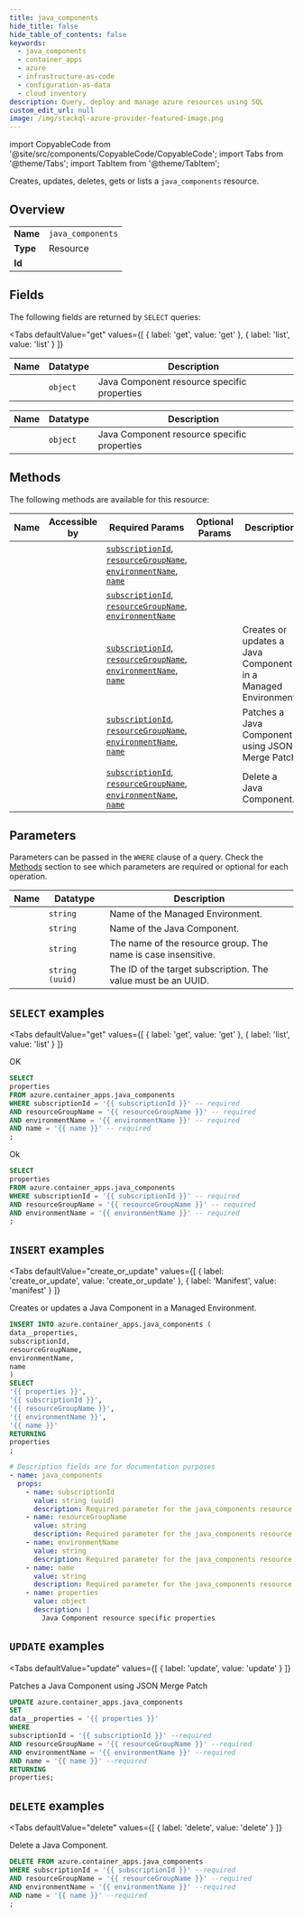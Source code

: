 ```yaml
--- 
title: java_components
hide_title: false
hide_table_of_contents: false
keywords:
  - java_components
  - container_apps
  - azure
  - infrastructure-as-code
  - configuration-as-data
  - cloud inventory
description: Query, deploy and manage azure resources using SQL
custom_edit_url: null
image: /img/stackql-azure-provider-featured-image.png
---
```


import CopyableCode from '@site/src/components/CopyableCode/CopyableCode';
import Tabs from '@theme/Tabs';
import TabItem from '@theme/TabItem';

Creates, updates, deletes, gets or lists a <code>java_components</code> resource.

## Overview
<table><tbody>
<tr><td><b>Name</b></td><td><code>java_components</code></td></tr>
<tr><td><b>Type</b></td><td>Resource</td></tr>
<tr><td><b>Id</b></td><td><CopyableCode code="azure.container_apps.java_components" /></td></tr>
</tbody></table>

## Fields

The following fields are returned by `SELECT` queries:

<Tabs
    defaultValue="get"
    values={[
        { label: 'get', value: 'get' },
        { label: 'list', value: 'list' }
    ]}
>
<TabItem value="get">

<table>
<thead>
    <tr>
    <th>Name</th>
    <th>Datatype</th>
    <th>Description</th>
    </tr>
</thead>
<tbody>
<tr>
    <td><CopyableCode code="properties" /></td>
    <td><code>object</code></td>
    <td>Java Component resource specific properties</td>
</tr>
</tbody>
</table>
</TabItem>
<TabItem value="list">

<table>
<thead>
    <tr>
    <th>Name</th>
    <th>Datatype</th>
    <th>Description</th>
    </tr>
</thead>
<tbody>
<tr>
    <td><CopyableCode code="properties" /></td>
    <td><code>object</code></td>
    <td>Java Component resource specific properties</td>
</tr>
</tbody>
</table>
</TabItem>
</Tabs>

## Methods

The following methods are available for this resource:

<table>
<thead>
    <tr>
    <th>Name</th>
    <th>Accessible by</th>
    <th>Required Params</th>
    <th>Optional Params</th>
    <th>Description</th>
    </tr>
</thead>
<tbody>
<tr>
    <td><a href="#get"><CopyableCode code="get" /></a></td>
    <td><CopyableCode code="select" /></td>
    <td><a href="#parameter-subscriptionId"><code>subscriptionId</code></a>, <a href="#parameter-resourceGroupName"><code>resourceGroupName</code></a>, <a href="#parameter-environmentName"><code>environmentName</code></a>, <a href="#parameter-name"><code>name</code></a></td>
    <td></td>
    <td></td>
</tr>
<tr>
    <td><a href="#list"><CopyableCode code="list" /></a></td>
    <td><CopyableCode code="select" /></td>
    <td><a href="#parameter-subscriptionId"><code>subscriptionId</code></a>, <a href="#parameter-resourceGroupName"><code>resourceGroupName</code></a>, <a href="#parameter-environmentName"><code>environmentName</code></a></td>
    <td></td>
    <td></td>
</tr>
<tr>
    <td><a href="#create_or_update"><CopyableCode code="create_or_update" /></a></td>
    <td><CopyableCode code="insert" /></td>
    <td><a href="#parameter-subscriptionId"><code>subscriptionId</code></a>, <a href="#parameter-resourceGroupName"><code>resourceGroupName</code></a>, <a href="#parameter-environmentName"><code>environmentName</code></a>, <a href="#parameter-name"><code>name</code></a></td>
    <td></td>
    <td>Creates or updates a Java Component in a Managed Environment.</td>
</tr>
<tr>
    <td><a href="#update"><CopyableCode code="update" /></a></td>
    <td><CopyableCode code="update" /></td>
    <td><a href="#parameter-subscriptionId"><code>subscriptionId</code></a>, <a href="#parameter-resourceGroupName"><code>resourceGroupName</code></a>, <a href="#parameter-environmentName"><code>environmentName</code></a>, <a href="#parameter-name"><code>name</code></a></td>
    <td></td>
    <td>Patches a Java Component using JSON Merge Patch</td>
</tr>
<tr>
    <td><a href="#delete"><CopyableCode code="delete" /></a></td>
    <td><CopyableCode code="delete" /></td>
    <td><a href="#parameter-subscriptionId"><code>subscriptionId</code></a>, <a href="#parameter-resourceGroupName"><code>resourceGroupName</code></a>, <a href="#parameter-environmentName"><code>environmentName</code></a>, <a href="#parameter-name"><code>name</code></a></td>
    <td></td>
    <td>Delete a Java Component.</td>
</tr>
</tbody>
</table>

## Parameters

Parameters can be passed in the `WHERE` clause of a query. Check the [Methods](#methods) section to see which parameters are required or optional for each operation.

<table>
<thead>
    <tr>
    <th>Name</th>
    <th>Datatype</th>
    <th>Description</th>
    </tr>
</thead>
<tbody>
<tr id="parameter-environmentName">
    <td><CopyableCode code="environmentName" /></td>
    <td><code>string</code></td>
    <td>Name of the Managed Environment.</td>
</tr>
<tr id="parameter-name">
    <td><CopyableCode code="name" /></td>
    <td><code>string</code></td>
    <td>Name of the Java Component.</td>
</tr>
<tr id="parameter-resourceGroupName">
    <td><CopyableCode code="resourceGroupName" /></td>
    <td><code>string</code></td>
    <td>The name of the resource group. The name is case insensitive.</td>
</tr>
<tr id="parameter-subscriptionId">
    <td><CopyableCode code="subscriptionId" /></td>
    <td><code>string (uuid)</code></td>
    <td>The ID of the target subscription. The value must be an UUID.</td>
</tr>
</tbody>
</table>

## `SELECT` examples

<Tabs
    defaultValue="get"
    values={[
        { label: 'get', value: 'get' },
        { label: 'list', value: 'list' }
    ]}
>
<TabItem value="get">

OK

```sql
SELECT
properties
FROM azure.container_apps.java_components
WHERE subscriptionId = '{{ subscriptionId }}' -- required
AND resourceGroupName = '{{ resourceGroupName }}' -- required
AND environmentName = '{{ environmentName }}' -- required
AND name = '{{ name }}' -- required
;
```
</TabItem>
<TabItem value="list">

Ok

```sql
SELECT
properties
FROM azure.container_apps.java_components
WHERE subscriptionId = '{{ subscriptionId }}' -- required
AND resourceGroupName = '{{ resourceGroupName }}' -- required
AND environmentName = '{{ environmentName }}' -- required
;
```
</TabItem>
</Tabs>


## `INSERT` examples

<Tabs
    defaultValue="create_or_update"
    values={[
        { label: 'create_or_update', value: 'create_or_update' },
        { label: 'Manifest', value: 'manifest' }
    ]}
>
<TabItem value="create_or_update">

Creates or updates a Java Component in a Managed Environment.

```sql
INSERT INTO azure.container_apps.java_components (
data__properties,
subscriptionId,
resourceGroupName,
environmentName,
name
)
SELECT 
'{{ properties }}',
'{{ subscriptionId }}',
'{{ resourceGroupName }}',
'{{ environmentName }}',
'{{ name }}'
RETURNING
properties
;
```
</TabItem>
<TabItem value="manifest">

```yaml
# Description fields are for documentation purposes
- name: java_components
  props:
    - name: subscriptionId
      value: string (uuid)
      description: Required parameter for the java_components resource.
    - name: resourceGroupName
      value: string
      description: Required parameter for the java_components resource.
    - name: environmentName
      value: string
      description: Required parameter for the java_components resource.
    - name: name
      value: string
      description: Required parameter for the java_components resource.
    - name: properties
      value: object
      description: |
        Java Component resource specific properties
```
</TabItem>
</Tabs>


## `UPDATE` examples

<Tabs
    defaultValue="update"
    values={[
        { label: 'update', value: 'update' }
    ]}
>
<TabItem value="update">

Patches a Java Component using JSON Merge Patch

```sql
UPDATE azure.container_apps.java_components
SET 
data__properties = '{{ properties }}'
WHERE 
subscriptionId = '{{ subscriptionId }}' --required
AND resourceGroupName = '{{ resourceGroupName }}' --required
AND environmentName = '{{ environmentName }}' --required
AND name = '{{ name }}' --required
RETURNING
properties;
```
</TabItem>
</Tabs>


## `DELETE` examples

<Tabs
    defaultValue="delete"
    values={[
        { label: 'delete', value: 'delete' }
    ]}
>
<TabItem value="delete">

Delete a Java Component.

```sql
DELETE FROM azure.container_apps.java_components
WHERE subscriptionId = '{{ subscriptionId }}' --required
AND resourceGroupName = '{{ resourceGroupName }}' --required
AND environmentName = '{{ environmentName }}' --required
AND name = '{{ name }}' --required
;
```
</TabItem>
</Tabs>
